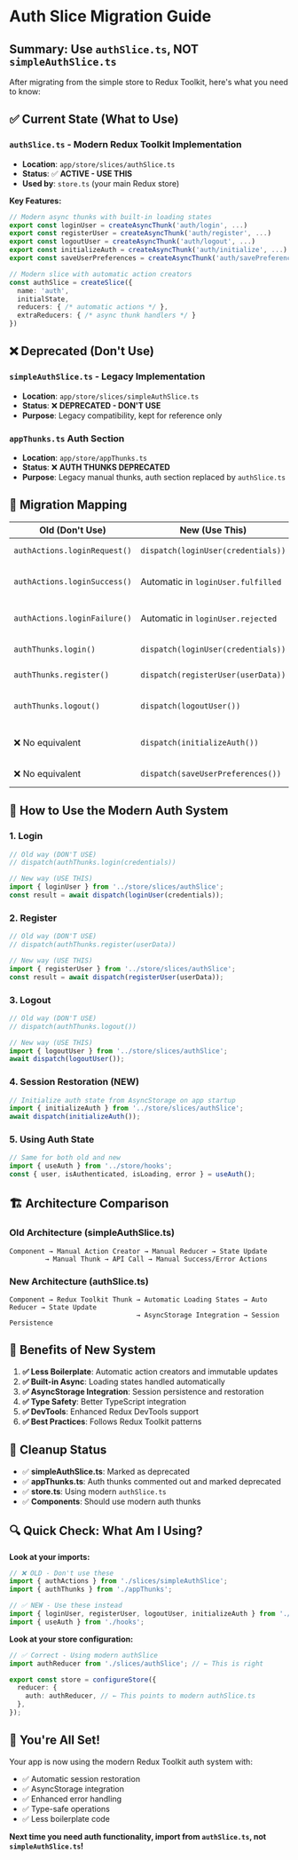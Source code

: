 # Auth Slice Migration Guide

## Summary: Use `authSlice.ts`, NOT `simpleAuthSlice.ts`

After migrating from the simple store to Redux Toolkit, here's what you need to know:

## ✅ **Current State (What to Use)**

### **`authSlice.ts` - Modern Redux Toolkit Implementation**
- **Location**: `app/store/slices/authSlice.ts`
- **Status**: ✅ **ACTIVE - USE THIS**
- **Used by**: `store.ts` (your main Redux store)

**Key Features:**
```typescript
// Modern async thunks with built-in loading states
export const loginUser = createAsyncThunk('auth/login', ...)
export const registerUser = createAsyncThunk('auth/register', ...)
export const logoutUser = createAsyncThunk('auth/logout', ...)
export const initializeAuth = createAsyncThunk('auth/initialize', ...) // NEW!
export const saveUserPreferences = createAsyncThunk('auth/savePreferences', ...) // NEW!

// Modern slice with automatic action creators
const authSlice = createSlice({
  name: 'auth',
  initialState,
  reducers: { /* automatic actions */ },
  extraReducers: { /* async thunk handlers */ }
})
```

## ❌ **Deprecated (Don't Use)**

### **`simpleAuthSlice.ts` - Legacy Implementation**
- **Location**: `app/store/slices/simpleAuthSlice.ts`
- **Status**: ❌ **DEPRECATED - DON'T USE**
- **Purpose**: Legacy compatibility, kept for reference only

### **`appThunks.ts` Auth Section**
- **Location**: `app/store/appThunks.ts`
- **Status**: ❌ **AUTH THUNKS DEPRECATED**
- **Purpose**: Legacy manual thunks, auth section replaced by `authSlice.ts`

## 🔄 **Migration Mapping**

| **Old (Don't Use)** | **New (Use This)** | **Notes** |
|---------------------|---------------------|-----------|
| `authActions.loginRequest()` | `dispatch(loginUser(credentials))` | Auto loading states |
| `authActions.loginSuccess()` | Automatic in `loginUser.fulfilled` | Built-in success handling |
| `authActions.loginFailure()` | Automatic in `loginUser.rejected` | Built-in error handling |
| `authThunks.login()` | `dispatch(loginUser(credentials))` | Single thunk call |
| `authThunks.register()` | `dispatch(registerUser(userData))` | Single thunk call |
| `authThunks.logout()` | `dispatch(logoutUser())` | Enhanced with storage clearing |
| ❌ No equivalent | `dispatch(initializeAuth())` | **NEW: Session restoration** |
| ❌ No equivalent | `dispatch(saveUserPreferences())` | **NEW: Preferences** |

## 📱 **How to Use the Modern Auth System**

### **1. Login**
```typescript
// Old way (DON'T USE)
// dispatch(authThunks.login(credentials))

// New way (USE THIS)
import { loginUser } from '../store/slices/authSlice';
const result = await dispatch(loginUser(credentials));
```

### **2. Register**
```typescript
// Old way (DON'T USE)
// dispatch(authThunks.register(userData))

// New way (USE THIS)
import { registerUser } from '../store/slices/authSlice';
const result = await dispatch(registerUser(userData));
```

### **3. Logout**
```typescript
// Old way (DON'T USE)
// dispatch(authThunks.logout())

// New way (USE THIS)
import { logoutUser } from '../store/slices/authSlice';
await dispatch(logoutUser());
```

### **4. Session Restoration (NEW)**
```typescript
// Initialize auth state from AsyncStorage on app startup
import { initializeAuth } from '../store/slices/authSlice';
await dispatch(initializeAuth());
```

### **5. Using Auth State**
```typescript
// Same for both old and new
import { useAuth } from '../store/hooks';
const { user, isAuthenticated, isLoading, error } = useAuth();
```

## 🏗️ **Architecture Comparison**

### **Old Architecture (simpleAuthSlice.ts)**
```
Component → Manual Action Creator → Manual Reducer → State Update
         → Manual Thunk → API Call → Manual Success/Error Actions
```

### **New Architecture (authSlice.ts)**
```
Component → Redux Toolkit Thunk → Automatic Loading States → Auto Reducer → State Update
                                → AsyncStorage Integration → Session Persistence
```

## 🎯 **Benefits of New System**

1. **✅ Less Boilerplate**: Automatic action creators and immutable updates
2. **✅ Built-in Async**: Loading states handled automatically
3. **✅ AsyncStorage Integration**: Session persistence and restoration
4. **✅ Type Safety**: Better TypeScript integration
5. **✅ DevTools**: Enhanced Redux DevTools support
6. **✅ Best Practices**: Follows Redux Toolkit patterns

## 🧹 **Cleanup Status**

- ✅ **simpleAuthSlice.ts**: Marked as deprecated
- ✅ **appThunks.ts**: Auth thunks commented out and marked deprecated
- ✅ **store.ts**: Using modern `authSlice.ts`
- ✅ **Components**: Should use modern auth thunks

## 🔍 **Quick Check: What Am I Using?**

**Look at your imports:**

```typescript
// ❌ OLD - Don't use these
import { authActions } from './slices/simpleAuthSlice';
import { authThunks } from './appThunks';

// ✅ NEW - Use these instead
import { loginUser, registerUser, logoutUser, initializeAuth } from './slices/authSlice';
import { useAuth } from './hooks';
```

**Look at your store configuration:**

```typescript
// ✅ Correct - Using modern authSlice
import authReducer from './slices/authSlice'; // ← This is right

export const store = configureStore({
  reducer: {
    auth: authReducer, // ← This points to modern authSlice.ts
  },
});
```

## 🚀 **You're All Set!**

Your app is now using the modern Redux Toolkit auth system with:
- ✅ Automatic session restoration
- ✅ AsyncStorage integration  
- ✅ Enhanced error handling
- ✅ Type-safe operations
- ✅ Less boilerplate code

**Next time you need auth functionality, import from `authSlice.ts`, not `simpleAuthSlice.ts`!**
